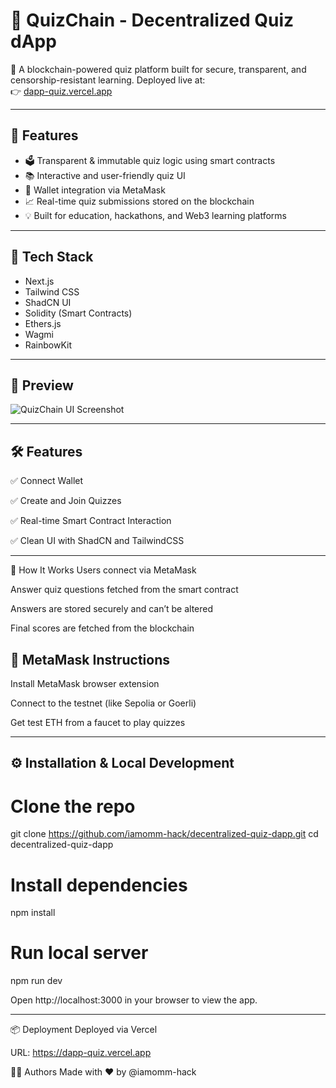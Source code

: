 # 🧠 QuizChain - Decentralized Quiz dApp

🎯 A blockchain-powered quiz platform built for secure, transparent, and censorship-resistant learning. Deployed live at:  
👉 [dapp-quiz.vercel.app](https://dapp-quiz.vercel.app)

---

## 🚀 Features

- 🗳️ Transparent & immutable quiz logic using smart contracts
- 📚 Interactive and user-friendly quiz UI
- 🦊 Wallet integration via MetaMask
- 📈 Real-time quiz submissions stored on the blockchain
- 💡 Built for education, hackathons, and Web3 learning platforms

---

## 🚀 Tech Stack

- Next.js
- Tailwind CSS
- ShadCN UI
- Solidity (Smart Contracts)
- Ethers.js
- Wagmi
- RainbowKit

---

## 📸 Preview

![QuizChain UI Screenshot](preview.png)

---

## 🛠️ Features
✅ Connect Wallet

✅ Create and Join Quizzes

✅ Real-time Smart Contract Interaction

✅ Clean UI with ShadCN and TailwindCSS

---

🧪 How It Works
Users connect via MetaMask

Answer quiz questions fetched from the smart contract

Answers are stored securely and can’t be altered

Final scores are fetched from the blockchain

## 🔐 MetaMask Instructions
Install MetaMask browser extension

Connect to the testnet (like Sepolia or Goerli)

Get test ETH from a faucet to play quizzes

---

##

## ⚙️ Installation & Local Development

# Clone the repo
git clone https://github.com/iamomm-hack/decentralized-quiz-dapp.git
cd decentralized-quiz-dapp

# Install dependencies
npm install

# Run local server
npm run dev

Open http://localhost:3000 in your browser to view the app.

---

📦 Deployment
Deployed via Vercel

URL: https://dapp-quiz.vercel.app

👨‍💻 Authors
Made with ❤️ by @iamomm-hack


